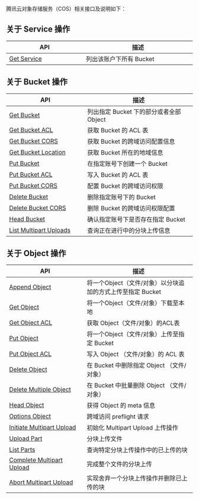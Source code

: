 腾讯云对象存储服务（COS）相关接口及说明如下：

## 关于 Service 操作
<style rel="stylesheet">
table th:nth-of-type(1) {
width: 350px;	
}
table th:nth-of-type(2) {
width:550px;	
}
</style>

| API | 描述 |
|---------|---------|
| [Get Service](https://www.qcloud.com/document/product/436/8291) | 列出该账户下所有 Bucket  | 

## 关于 Bucket 操作

| API | 描述 |
|---------|---------|
| [Get Bucket](https://www.qcloud.com/document/product/436/7734) | 列出指定 Bucket 下的部分或者全部 Object | 
| [Get Bucket ACL](https://www.qcloud.com/document/product/436/7733) | 获取 Bucket 的 ACL 表 | 
| [Get Bucket CORS](https://www.qcloud.com/document/product/436/8274) | 获取 Bucket 的跨域访问配置信息 | 
| [Get Bucket Location](https://www.qcloud.com/document/product/436/8275) | 获取 Bucket 所在的地域信息 | 
| [Put Bucket](https://www.qcloud.com/document/product/436/7738) | 在指定账号下创建一个 Bucket | 
| [Put Bucket ACL ](https://www.qcloud.com/document/product/436/7737)| 写入 Bucket 的 ACL 表 | 
| [Put Bucket CORS](https://www.qcloud.com/document/product/436/8279) | 配置 Bucket 的跨域访问权限 | 
| [Delete Bucket](https://www.qcloud.com/document/product/436/7732) | 删除指定账号下的 Bucket  | 
| [Delete Bucket CORS](https://www.qcloud.com/document/product/436/8283) | 删除 Bucket 的跨域访问权限配置  | 
| [Head Bucket](https://www.qcloud.com/document/product/436/7735) | 确认指定账号下是否存在指定 Bucket | 
| [List Multipart Uploads](https://www.qcloud.com/document/product/436/7736) | 查询正在进行中的分块上传信息 | 

## 关于 Object 操作

| API | 描述 |
|---------|---------|
| [Append Object](https://www.qcloud.com/document/product/436/7741) | 将一个Object（文件/对象）以分块追加的方式上传至指定 Bucket  | 
| [Get Object](https://www.qcloud.com/document/product/436/7753) | 将一个Object（文件/对象）下载至本地 | 
| [Get Object ACL](https://www.qcloud.com/document/product/436/7744) | 获取 Object（文件/对象）的ACL表 | 
| [Put Object](https://www.qcloud.com/document/product/436/7749) | 将一个Object（文件/对象）上传至指定 Bucket  | 
| [Put Object ACL](https://www.qcloud.com/document/product/436/7748) | 写入 Object （文件/对象）的 ACL 表 | 
| [Delete Object](https://www.qcloud.com/document/product/436/7743) | 在 Bucket 中删除指定 Object （文件/对象） | 
| [Delete Multiple Object](https://www.qcloud.com/document/product/436/8289) | 在 Bucket 中批量删除 Object （文件/对象） | 
| [Head Object](https://www.qcloud.com/document/product/436/7745) | 获得 Object 的 meta 信息 | 
| [Options Object](https://www.qcloud.com/document/product/436/8288) | 跨域访问 preflight 请求| 
| [Initiate Multipart Upload](https://www.qcloud.com/document/product/436/7746) | 初始化 Multipart Upload 上传操作 | 
| [Upload Part](https://www.qcloud.com/document/product/436/7750) | 分块上传文件 | 
| [List Parts](https://www.qcloud.com/document/product/436/7747) | 查询特定分块上传操作中的已上传的块 | 
| [Complete Multipart Upload](https://www.qcloud.com/document/product/436/7742) | 完成整个文件的分块上传 | 
| [Abort Multipart Upload](https://www.qcloud.com/document/product/436/7740) | 实现舍弃一个分块上传操作并删除已上传的块 | 


